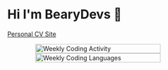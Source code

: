 # Hi I'm BearyDevs 👋

[Personal CV Site](https://bearydevs.com)

<div style="display: flex; justify-content: center; align-items: center;">
    <img src="https://wakatime.com/share/@3b5f442c-0f4a-4621-9df5-3641fafed13f/fbf4b16a-c12a-4d52-9af0-238cb785b5ed.svg" alt="Weekly Coding Activity" style="width: 75%;">
</div>
<div style="display: flex; justify-content: center; align-items: center;">
    <img src="https://wakatime.com/share/@3b5f442c-0f4a-4621-9df5-3641fafed13f/ef0d82b6-dfd8-4350-a869-173358d5c7c6.svg" alt="Weekly Coding Languages" style="width: 75%;">
</div>
